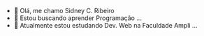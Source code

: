 - 👋 Olá, me chamo Sidney C. Ribeiro
- 👀 Estou buscando aprender Programação ...
- 🌱 Atualmente estou estudando Dev. Web na Faculdade Ampli  ...

<!---
Sidneyca87/Sidneyca87 is a ✨ special ✨ repository because its `README.md` (this file) appears on your GitHub profile.
You can click the Preview link to take a look at your changes.
--->
